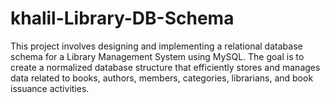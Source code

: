 # khalil-Library-DB-Schema
This project involves designing and implementing a relational database schema for a Library Management System using MySQL. The goal is to create a normalized database structure that efficiently stores and manages data related to books, authors, members, categories, librarians, and book issuance activities.

